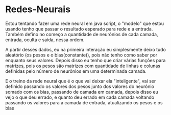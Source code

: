 # Redes-Neurais

Estou tentando fazer uma rede neural em java script, o "modelo" que estou usando tenho que passar o resultado esperado para rede e a entrada.
Também defino no começo a quantidade de neurônios de cada camada, entrada, oculta e saída, nessa ordem.

A partir desses dados, eu na primeira interação eu simplesmente deixo tudo aleatório (os pesos e o bias(constante)), pois não tenho como saber por enquanto seus valores.
Depois disso eu tenho que criar várias funções para matrizes, pois os pesos são matrizes com quantidade de linhas e colunas definidas pelo número de neurônios em uma determinada camada.

E o treino da rede neural que é o que vai deixar ela "inteligente", vai ser definido passando os valores dos pesos junto dos valores do neurônio somado com os bias, passando de camada em camada,
depois disso eu vejo o que deu errado, e quanto deu errado em cada camada voltando passando os valores para a camada de entrada, atualizando os pesos e os bias
